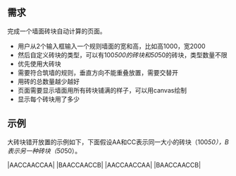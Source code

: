 ## 需求

完成一个墙面砖块自动计算的页面。

- 用户从2个输入框输入一个规则墙面的宽和高，比如高1000，宽2000
- 然后自定义砖块的类型，可以有100*500的砖块和50*50的砖块，类型数量不限
- 优先使用大砖块
- 需要符合筑墙的规则，垂直方向不能重叠放置，需要交替开
- 用砖的总数量越少越好
- 页面需要显示墙面用所有砖块铺满的样子，可以用canvas绘制
- 显示每个砖块用了多少



## 示例

大砖块错开放置的示例如下，下面假设AA和CC表示同一大小的砖块（100*50），B表示另一种砖块（50*50）。

|AACCAACCAA|
|BAACCAACCB|
|AACCAACCAA|
|BAACCAACCB|